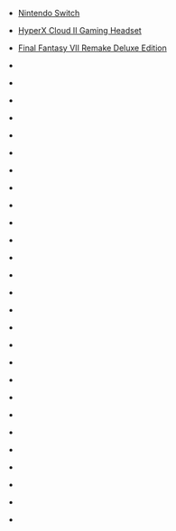 
- [Nintendo Switch](/2020/09/nintendo-switch/)

- [HyperX Cloud II Gaming Headset](/2020/05/hyperx-cloud2/)

- [Final Fantasy VII Remake Deluxe Edition](/2020/05/ff7r/)

- [](/2019/11/b4op_a_h17a/)

- [](/2019/11/b4cpvadbnlh/)

- [](/2019/07/bz4_55-bbti/)

- [](/2019/02/bt8tp9pb8_k/)

- [](/2019/01/bsmx_nfh8zf/)

- [](/2017/10/bz6ml5japww/)

- [](/2017/08/bxqzgqtgnyj/)

- [](/2017/04/bsc2z6hgwse/)

- [](/2016/09/bkjebqcbpng/)

- [](/2015/12/10154248420738912/)

- [](/2015/10/10154149549698912/)

- [](/2015/07/10153930078723912/)

- [](/2015/06/10153912141213912/)

- [](/2015/06/10153899876223912/)

- [](/2015/05/10153785635398912/)

- [](/2015/04/10153742005108912/)

- [](/2015/04/10153696293128912/)

- [](/2015/02/10153565963313912/)

- [](/2014/12/10153440719078912/)

- [](/2014/12/10153431881193912/)

- [](/2014/11/10153384651033912-0/)

- [](/2014/11/10153368066043912/)

- [](/2014/11/10153364208578912/)

- [](/2014/11/10153351444333912/)

- [](/2014/11/10153351399188912/)

- [](/2014/04/10152879455218912-1/)

- [](/2010/04/552465073/)

